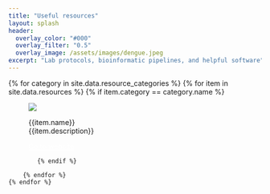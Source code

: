```yaml
---
title: "Useful resources"
layout: splash
header:
  overlay_color: "#000"
  overlay_filter: "0.5"
  overlay_image: /assets/images/dengue.jpeg
excerpt: "Lab protocols, bioinformatic pipelines, and helpful software"
---
```


<div class="splash_section" id="assignment_tools">
    {% for category in site.data.resource_categories %}
		{% for item in site.data.resources %}
			{% if item.category == category.name %}
				<figure class="effect-duke">
					<img src="assets/images/{{item.picture}}"/>
					<figcaption>
						<p>
							{{item.name}}<br>
							<span class="duke-description">{{item.description}}</span>
						</p>
						<a class="btn" href="{{item.link}}" style="color: white !important">Go to website</a>
					</figcaption>			
				</figure>

			{% endif %}
				
		{% endfor %}
    {% endfor %}
    
</div>